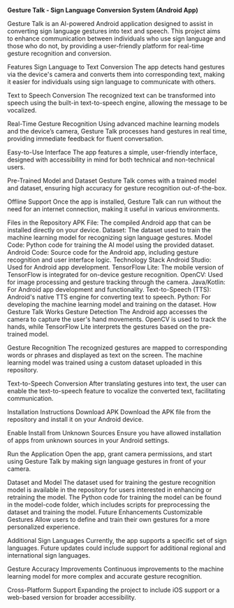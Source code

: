**Gesture Talk - Sign Language Conversion System (Android App)**


Gesture Talk is an AI-powered Android application designed to assist in converting sign language gestures into text and speech. This project aims to enhance communication between individuals who use sign language and those who do not, by providing a user-friendly platform for real-time gesture recognition and conversion.

Features
Sign Language to Text Conversion
The app detects hand gestures via the device's camera and converts them into corresponding text, making it easier for individuals using sign language to communicate with others.

Text to Speech Conversion
The recognized text can be transformed into speech using the built-in text-to-speech engine, allowing the message to be vocalized.

Real-Time Gesture Recognition
Using advanced machine learning models and the device’s camera, Gesture Talk processes hand gestures in real time, providing immediate feedback for fluent conversation.

Easy-to-Use Interface
The app features a simple, user-friendly interface, designed with accessibility in mind for both technical and non-technical users.

Pre-Trained Model and Dataset
Gesture Talk comes with a trained model and dataset, ensuring high accuracy for gesture recognition out-of-the-box.

Offline Support
Once the app is installed, Gesture Talk can run without the need for an internet connection, making it useful in various environments.

Files in the Repository
APK File: The compiled Android app that can be installed directly on your device.
Dataset: The dataset used to train the machine learning model for recognizing sign language gestures.
Model Code: Python code for training the AI model using the provided dataset.
Android Code: Source code for the Android app, including gesture recognition and user interface logic.
Technology Stack
Android Studio: Used for Android app development.
TensorFlow Lite: The mobile version of TensorFlow is integrated for on-device gesture recognition.
OpenCV: Used for image processing and gesture tracking through the camera.
Java/Kotlin: For Android app development and functionality.
Text-to-Speech (TTS): Android's native TTS engine for converting text to speech.
Python: For developing the machine learning model and training on the dataset.
How Gesture Talk Works
Gesture Detection
The Android app accesses the camera to capture the user's hand movements. OpenCV is used to track the hands, while TensorFlow Lite interprets the gestures based on the pre-trained model.

Gesture Recognition
The recognized gestures are mapped to corresponding words or phrases and displayed as text on the screen. The machine learning model was trained using a custom dataset uploaded in this repository.

Text-to-Speech Conversion
After translating gestures into text, the user can enable the text-to-speech feature to vocalize the converted text, facilitating communication.

Installation Instructions
Download APK
Download the APK file from the repository and install it on your Android device.

Enable Install from Unknown Sources
Ensure you have allowed installation of apps from unknown sources in your Android settings.

Run the Application
Open the app, grant camera permissions, and start using Gesture Talk by making sign language gestures in front of your camera.

Dataset and Model
The dataset used for training the gesture recognition model is available in the repository for users interested in enhancing or retraining the model.
The Python code for training the model can be found in the model-code folder, which includes scripts for preprocessing the dataset and training the model.
Future Enhancements
Customizable Gestures
Allow users to define and train their own gestures for a more personalized experience.

Additional Sign Languages
Currently, the app supports a specific set of sign languages. Future updates could include support for additional regional and international sign languages.

Gesture Accuracy Improvements
Continuous improvements to the machine learning model for more complex and accurate gesture recognition.

Cross-Platform Support
Expanding the project to include iOS support or a web-based version for broader accessibility.

